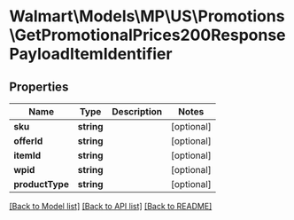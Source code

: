 # Walmart\Models\MP\US\Promotions\GetPromotionalPrices200ResponsePayloadItemIdentifier

## Properties

Name | Type | Description | Notes
------------ | ------------- | ------------- | -------------
**sku** | **string** |  | [optional]
**offerId** | **string** |  | [optional]
**itemId** | **string** |  | [optional]
**wpid** | **string** |  | [optional]
**productType** | **string** |  | [optional]


[[Back to Model list]](./) [[Back to API list]](../../../../../README.md#supported-apis) [[Back to README]](../../../../../README.md)
